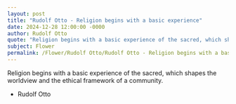 ```yaml
---
layout: post
title: "Rudolf Otto - Religion begins with a basic experience"
date: 2024-12-28 12:00:00 -0000
author: Rudolf Otto
quote: "Religion begins with a basic experience of the sacred, which shapes the worldview and the ethical framework of a community."
subject: Flower
permalink: /Flower/Rudolf Otto/Rudolf Otto - Religion begins with a basic experience
---
```


Religion begins with a basic experience of the sacred, which shapes the worldview and the ethical framework of a community.

- Rudolf Otto
